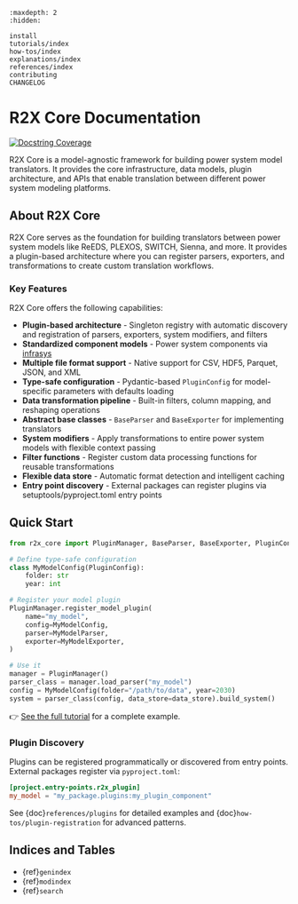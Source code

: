 ```{toctree}
:maxdepth: 2
:hidden:

install
tutorials/index
how-tos/index
explanations/index
references/index
contributing
CHANGELOG
```

# R2X Core Documentation

[![Docstring Coverage](https://img.shields.io/badge/docstring%20coverage-100%25-brightgreen.svg)](_static/docstr_coverage_badge.svg)

R2X Core is a model-agnostic framework for building power system model translators. It provides the core infrastructure, data models, plugin architecture, and APIs that enable translation between different power system modeling platforms.

## About R2X Core

R2X Core serves as the foundation for building translators between power system models like ReEDS, PLEXOS, SWITCH, Sienna, and more. It provides a plugin-based architecture where you can register parsers, exporters, and transformations to create custom translation workflows.

### Key Features

R2X Core offers the following capabilities:

- **Plugin-based architecture** - Singleton registry with automatic discovery and registration of parsers, exporters, system modifiers, and filters
- **Standardized component models** - Power system components via [infrasys](https://github.com/NREL/infrasys)
- **Multiple file format support** - Native support for CSV, HDF5, Parquet, JSON, and XML
- **Type-safe configuration** - Pydantic-based `PluginConfig` for model-specific parameters with defaults loading
- **Data transformation pipeline** - Built-in filters, column mapping, and reshaping operations
- **Abstract base classes** - `BaseParser` and `BaseExporter` for implementing translators
- **System modifiers** - Apply transformations to entire power system models with flexible context passing
- **Filter functions** - Register custom data processing functions for reusable transformations
- **Flexible data store** - Automatic format detection and intelligent caching
- **Entry point discovery** - External packages can register plugins via setuptools/pyproject.toml entry points

## Quick Start

```python
from r2x_core import PluginManager, BaseParser, BaseExporter, PluginConfig

# Define type-safe configuration
class MyModelConfig(PluginConfig):
    folder: str
    year: int

# Register your model plugin
PluginManager.register_model_plugin(
    name="my_model",
    config=MyModelConfig,
    parser=MyModelParser,
    exporter=MyModelExporter,
)

# Use it
manager = PluginManager()
parser_class = manager.load_parser("my_model")
config = MyModelConfig(folder="/path/to/data", year=2030)
system = parser_class(config, data_store=data_store).build_system()
```

👉 [See the full tutorial](tutorials/getting-started.md) for a complete example.

### Plugin Discovery

Plugins can be registered programmatically or discovered from entry points. External packages register via `pyproject.toml`:

```toml
[project.entry-points.r2x_plugin]
my_model = "my_package.plugins:my_plugin_component"
```

See {doc}`references/plugins` for detailed examples and {doc}`how-tos/plugin-registration` for advanced patterns.

## Indices and Tables

- {ref}`genindex`
- {ref}`modindex`
- {ref}`search`
